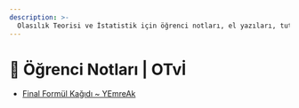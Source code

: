 ```yaml
---
description: >-
  Olasılık Teorisi ve İstatistik için öğrenci notları, el yazıları, tutulmuş veya alınmış notlar
---
```


# 📕 Öğrenci Notları \| OTvİ

<!--YPackage.YGitbookIntegration-tarafından-otomatik-oluşturulmuştur-->

- [Final Formül Kağıdı ~ YEmreAk](Final%20Form%C3%BCl%20Ka%C4%9F%C4%B1d%C4%B1%20~%20YEmreAk.pdf)

<!--YPackage.YGitbookIntegration-tarafından-otomatik-oluşturulmuştur-->
